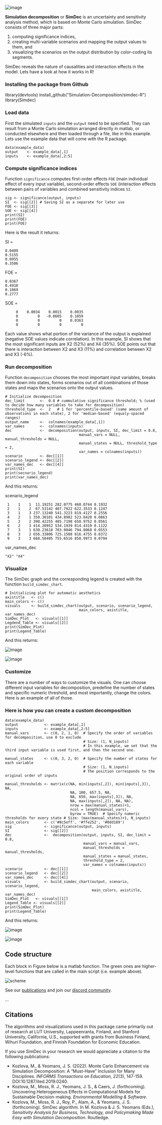![image](https://user-images.githubusercontent.com/37065157/233836694-5312496e-4ada-47cb-bc09-3bf8c00be135.png)

<!---
When public
![image](https://raw.githubusercontent.com/Simulation-Decomposition/simdec-python/main/docs/_static/simdec_presentation.png)
-->

**Simulation decomposition** or **SimDec** is an uncertainty and sensitivity
analysis method, which is based on Monte Carlo simulation. SimDec consists of
three major parts:

1. computing significance indices,
2. creating multi-variable scenarios and mapping the output values to them, and
3. visualizing the scenarios on the output distribution by color-coding its segments.

SimDec reveals the nature of causalities and interaction effects in the model. Lets have a look at how it works in R!
### Installing the package from Github
library(devtools)
install_github("Simulation-Decomposition/simdec-R")
library(Simdec)

### Load data 
First the simulated `inputs` and the `output` need to be specified. They can result from a Monte Carlo simulation arranged directly in matlab, or conducted elsewhere and then loaded through a file, like in this example. Lets use the example data that will come with the R package.  

```
data(example_data)
output    <- example_data[,1]
inputs    <- example_data[,2:5] 
```

### Compute significance indices
Function `significance` computes first-order effects `FOE` (main individual effect of every input variable), second-order effects `SOE` (interaction effects between pairs of variables and combined sensitivity indices `SI`. 

```
sig <- significance(output, inputs)
SI  <- sig[[2]] # Saving SI as a separate for later use
FOE <- sig[[3]]
SOE <- sig[[4]]
print(SI)
print(FOE)
print(FOE)
```

Here is the result it returns:

SI =

    0.0409
    0.5155
    0.0955
    0.3506

FOE =

    0.0367
    0.4910
    0.1069
    0.2777

SOE =

         0    0.0034    0.0015    0.0035
         0         0   -0.0605    0.1059
         0         0         0    0.0363
         0         0         0         0


Each value shows what portion of the variance of the output is explained (negative SOE values indicate correlation). In this example, SI shows that the most significant inputs are X2 (52%) and X4 (35%). SOE points out that there is interaction between X2 and X3 (11%) and correlation between X2 and X3 (-6%).

### Run decomposition
Function `decomposition` chooses the most important input variables, breaks them down into states, forms scenarios out of all combinations of those states and maps the scenarios onto the output values.

```
# Initialize decomposition
dec_limit       <-  0.8 # cummulative significance threshold; % (used to decide how many variables to take for decomposition)
threshold_type  <-  2   # 1 for 'percentile-based' (same amount of observations in each state), 2 for 'median-based' (equaly-spaced ranges)
output_name     <-  colnames(example_data[,1])
var_names       <-  colnames(inputs)
dec             <-  decomposition(output, inputs, SI, dec_limit = 0.8,
                                  manual_vars = NULL, manual_thresholds = NULL,
                                  manual_states = NULL, threshold_type = 2,
                                  var_names = colnames(inputs))
scenario        <- dec[[1]]
scenario_legend <- dec[[2]]
var_names_dec   <- dec[[4]]
print(SI)
print(secnario_legend)
print(var_names_dec)
```

And this returns: 

scenario_legend
     
     1    1    1  11.19251 282.0775 460.0744 0.1932
     2    1    2  67.53142 407.7922 622.3533 0.1247
     3    1    3 237.13240 541.3223 819.4127 0.2556
     4    2    1 350.30101 434.8982 523.8420 0.0863
     5    2    2 398.42255 485.7198 650.9752 0.0561
     6    2    3 414.20952 534.1939 814.4319 0.1122
     7    3    1 630.23618 703.9046 794.8068 0.0553
     8    3    2 656.33806 725.1508 816.4755 0.0372
     9    3    3 668.50405 755.6516 850.9973 0.0794



var_names_dec

    "X2" "X4"

### Visualize
The SimDec graph and the corresponding legend is created with the function `build_simdec_chart`.

```
# Initializing plot for automatic aesthetics
axistitle   <- c()
main_colors <- c()
visuals     <- build_simdec_chart(output, scenario, scenario_legend,
                                  main_colors, axistitle, var_names_dec)
SimDec_Plot   <- visuals[[1]]
Legdend_Table <- visuals[[2]]
print(SimDec_Plot)
print(Legend_Table)
```

And this returns: 

![image](https://github.com/Simulation-Decomposition/simdec-R/assets/131595527/49cd157d-f4d3-4402-8dba-c444d4a108cf)


![image](https://github.com/Simulation-Decomposition/simdec-R/assets/131595527/91ba105a-f57b-4ff0-93e1-094404bf8e1f)



### Customize
There are a number of ways to customize the visuals. One can choose different input variables for decomposition, predefine the number of states and specific numeric threshold, and most importantly, change the colors. Here is an example of all of those.

### Here is how you can create a custom decomposition

```
data(example_data)
output            <- example_data[,1]
inputs            <- example_data[,2:5]
manual_vars       <- c(0, 2, 1, 0)  # Specify the order of variables for decomposition, use 0 to exclude
                                    # Size: (1, N_inputs)
                                    # In this example, we set that the third input variable is used first, and then the second one.

manual_states     <- c(0, 3, 2, 0)  # Specify the number of states for each variable
                                    # Size: (1, N_inputs)
                                    # The position corresponds to the original order of inputs

manual_thresholds <- matrix(c(NA, min(inputs[,2]), min(inputs[,3]), NA,
                              NA, 100, 657.5, NA,
                              NA, 650, max(inputs[,3]), NA,
                              NA, max(inputs[,2]), NA, NA),
                              nrow = max(manual_states)+1,
                              ncol = length(manual_vars),
                              byrow = TRUE)  # Specify numeric thresholds for every state # Size: (max(manual_states)+1, N_inputs)
main_colors       <- c('#8c5eff', '#ffe252', '#0dd189')
sig               <- significance(output, inputs)
SI                <- sig[[2]] 
dec               <-  decomposition(output, inputs, SI, dec_limit = 0.8,
                                    manual_vars = manual_vars,
                                    manual_thresholds = manual_thresholds,
                                    manual_states = manual_states,
                                    threshold_type = 2,
                                    var_names = colnames(inputs))
scenario          <- dec[[1]]
scenario_legend   <- dec[[2]]
var_names_dec     <- dec[[4]]
visuals           <- build_simdec_chart(output, scenario, scenario_legend,
                                        main_colors, axistitle, var_names_dec)
SimDec_Plot   <- visuals[[1]]
Legend_Table <- visuals[[2]]
print(SimDec_Plot)
print(Legend_Table)
```

And this returns: 

![image](https://github.com/Simulation-Decomposition/simdec-R/assets/131595527/f2a834b2-0949-4234-bad4-b9235142bf18)


![image](https://github.com/Simulation-Decomposition/simdec-R/assets/131595527/4db4425d-39b3-47b6-a1b6-546dfce07e09)


## Code structure
Each block in Figure below is a matlab function. The green ones are higher-level functions that are called in the main script (i.e. example above).


![scheme](https://user-images.githubusercontent.com/37065157/234074889-719ea46b-f542-4ef5-8709-542747fc17c1.png)



See our [publications](https://www.simdec.fi/publications) and join our
[discord community](https://discord.gg/54SFcNsZS4).

...

## Citations

The algorithms and visualizations used in this package came primarily out of
research at LUT University, Lappeenranta, Finland, and Stanford University,
California, U.S., supported with grants from Business Finland, Wihuri
Foundation, and Finnish Foundation for Economic Education.

If you use SimDec in your research we would appreciate a citation to the
following publications:

- Kozlova, M., & Yeomans, J. S. (2022). Monte Carlo Enhancement via Simulation
  Decomposition: A “Must-Have” Inclusion for Many Disciplines. _INFORMS
  Transactions on Education, 22_(3), 147-159. DOI:10.1287/ited.2019.0240.
- Kozlova, M., Moss, R. J., Yeomans, J. S., & Caers, J. (forthcoming).
  Uncovering Heterogeneous Effects in Computational Models for Sustainable
  Decision-making. _Environmental Modelling & Software_.
- Kozlova, M., Moss, R. J., Roy, P., Alam, A., & Yeomans, J. S. (forthcoming).
  SimDec algorithm. In M. Kozlova & J. S. Yeomans (Eds.), _Sensitivity Analysis
  for Business, Technology, and Policymaking Made Easy with Simulation
  Decomposition_. Routledge.
